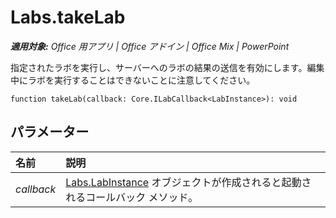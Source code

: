 ﻿
# Labs.takeLab

 _**適用対象:** Office 用アプリ | Office アドイン | Office Mix | PowerPoint_

指定されたラボを実行し、サーバーへのラボの結果の送信を有効にします。編集中にラボを実行することはできないことに注意してください。

```
function takeLab(callback: Core.ILabCallback<LabInstance>): void
```


## パラメーター


|**名前**|**説明**|
|:-----|:-----|
| _callback_|[Labs.LabInstance](../../reference/office-mix/labs.labinstance.md) オブジェクトが作成されると起動されるコールバック メソッド。|
